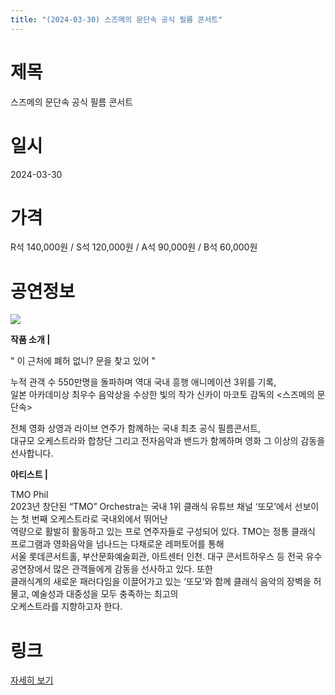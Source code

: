 ```yaml
---
title: "(2024-03-30) 스즈메의 문단속 공식 필름 콘서트"
---
```


# 제목
스즈메의 문단속 공식 필름 콘서트

# 일시
2024-03-30

# 가격
R석 140,000원 / S석 120,000원 / A석 90,000원 / B석 60,000원

# 공연정보
![](https://center.sac.or.kr/SAC/File/RentConfirm/editor/4e032b74-6d32-42fe-8528-430719bf9fac)    
    
    
    
    
  
**작품 소개 |**    
    
" 이 근처에 폐허 없니? 문을 찾고 있어 "    
    
누적 관객 수 550만명을 돌파하며 역대 국내 흥행 애니메이션 3위를 기록,    
일본 아카데미상 최우수 음악상을 수상한 빛의 작가 신카이 마코토 감독의 <스즈메의 문단속>    
    
전체 영화 상영과 라이브 연주가 함께하는 국내 최초 공식 필름콘서트,    
대규모 오케스트라와 합창단 그리고 전자음악과 밴드가 함께하며 영화 그 이상의 감동을 선사합니다.    
    
    
**아티스트 |**    
    
TMO Phil    
2023년 창단된 “TMO” Orchestra는 국내 1위 클래식 유튜브 채널 ‘또모’에서 선보이는 첫 번째 오케스트라로 국내외에서 뛰어난  
역량으로 활발히 활동하고 있는 프로 연주자들로 구성되어 있다. TMO는 정통 클래식 프로그램과 영화음악을 넘나드는 다채로운 레퍼토어를 통해  
서울 롯데콘서트홀, 부산문화예술회관, 아트센터 인천. 대구 콘서트하우스 등 전국 유수 공연장에서 많은 관객들에게 감동을 선사하고 있다. 또한  
클래식계의 새로운 패러다임을 이끌어가고 있는 ‘또모’와 함께 클래식 음악의 장벽을 허물고, 예술성과 대중성을 모두 충족하는 최고의  
오케스트라를 지향하고자 한다.    
    
  


# 링크
[자세히 보기](https://www.sac.or.kr/site/main/show/show_view?SN=68380 "https://www.sac.or.kr/site/main/show/show_view?SN=68380")

